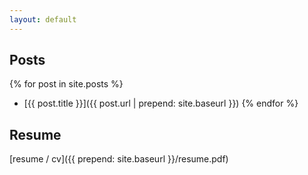 ```yaml
---
layout: default
---
```



## Posts

{% for post in site.posts %}
* [{{ post.title }}]({{ post.url | prepend: site.baseurl }})
{% endfor %}



## Resume

[resume / cv]({{ prepend: site.baseurl }}/resume.pdf)

